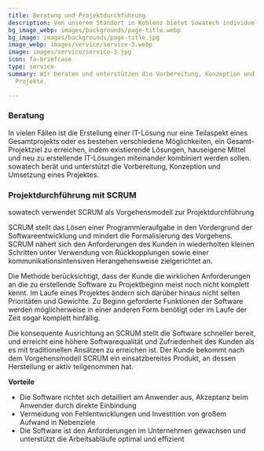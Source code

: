 ```yaml
---
title: Beratung und Projektdurchführung
description: Von unserem Standort in Koblenz bietet Sowatech individuelle Softwareentwicklung und Datenbankentwicklung von Web-, Mobil- und Desktop-Applikationen.
bg_image_webp: images/backgrounds/page-title.webp
bg_image: images/backgrounds/page-title.jpg
image_webp: images/service/service-3.webp
image: images/service/service-3.jpg
icon: fa-briefcase
type: service
summary: Wir beraten und unterstützen die Vorbereitung, Konzeption und Umsetzung Ihrer
  Projekte.

---
```

### Beratung

In vielen Fällen ist die Erstellung einer IT-Lösung nur eine Teilaspekt eines Gesamtprojekts oder es bestehen verschiedene Möglichkeiten, ein Gesamt-Projektziel zu erreichen, indem existierende Lösungen, hauseigene Mittel und neu zu erstellende IT-Lösungen miteinander kombiniert werden sollen. sowatech berät und unterstützt die Vorbereitung, Konzeption und Umsetzung eines Projektes.

### Projektdurchführung mit SCRUM

sowatech verwendet SCRUM als Vorgehensmodell zur Projektdurchführung

SCRUM stellt das Lösen einer Programmieraufgabe in den Vordergrund der Softwareentwicklung und mindert die Formalisierung des Vorgehens. SCRUM nähert sich den Anforderungen des Kunden in wiederholten kleinen Schritten unter Verwendung von Rückkopplungen sowie einer kommunikationsintensiven Herangehensweise zielgerichtet an.

Die Methode berücksichtigt, dass der Kunde die wirklichen Anforderungen an die zu erstellende Software zu Projektbeginn meist noch nicht komplett kennt. Im Laufe eines Projektes ändern sich darüber hinaus nicht selten Prioritäten und Gewichte. Zu Beginn geforderte Funktionen der Software werden möglicherweise in einer anderen Form benötigt oder im Laufe der Zeit sogar komplett hinfällig.

Die konsequente Ausrichtung an SCRUM stellt die Software schneller bereit, und erreicht eine höhere Softwarequalität und Zufriedenheit des Kunden als es mit traditionellen Ansätzen zu erreichen ist. Der Kunde bekommt nach dem Vorgehensmodell SCRUM ein einsatzbereites Produkt, an dessen Herstellung er aktiv teilgenommen hat.

**Vorteile**

* Die Software richtet sich detailliert am Anwender aus, Akzeptanz beim Anwender durch direkte Einbindung
* Vermeidung von Fehlentwicklungen und Investition von großem Aufwand in Nebenziele
* Die Software ist den Anforderungen im Unternehmen gewachsen und unterstützt die Arbeitsabläufe optimal und effizient